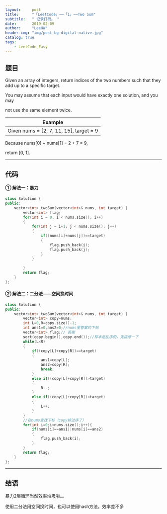 ```yaml
---
layout:     post
title:      "「LeetCode」——「1」——Two Sum"
subtitle:   " 记录打码。 "
date:       2019-02-09 
author:     "LeeHW"
header-img: "img/post-bg-digital-native.jpg"
catalog: true
tags:
    - LeetCode_Easy
---
```


## 题目



Given an array of integers, return indices of the two numbers such that they add up to a specific target.



You may assume that each input would have exactly one solution, and you may

not use the same element twice.



| Example                                 |
| --------------------------------------- |
| Given nums = [2, 7, 11, 15], target = 9 |



Because nums[0] + nums[1] = 2 + 7 = 9,

return [0, 1].

---

## 代码

#### ①	解法一：暴力

```c++
class Solution {
public:
    vector<int> twoSum(vector<int>& nums, int target) {
        vector<int> flag;
        for(int i = 0; i < nums.size(); i++)
        {
            for(int j = i+1; j < nums.size(); j++)
            {
                if((nums[i]+nums[j])==target)
                {
                    flag.push_back(i);
                    flag.push_back(j);
                }
            }
            
        }
        return flag;
    }
};
```

#### ②	解法二：二分法——空间换时间

```c++
class Solution {
public:
    vector<int> twoSum(vector<int>& nums, int target) {
        vector<int> copy=nums;
        int L=0,R=copy.size()-1; 
        int ans1=0,ans2=0;//nums里答案的下标
        vector<int> flag;// 答案
        sort(copy.begin(),copy.end());//样本是乱序的，先排序一下
        while(L<R)
        {
            if((copy[L]+copy[R])==target)
            {
                ans1=copy[L];
                ans2=copy[R];
                break;
            }
            else if((copy[L]+copy[R])>target)
            {
                R--;
            }
            else if((copy[L]+copy[R])<target)
            {
                L++;
            }
        }
        //在nums查找下标（copy排过序了）
        for(int i=0;i<nums.size();i++){
            if(nums[i]==ans1||nums[i]==ans2)
            {
                flag.push_back(i);
            }
        }
        return flag;
    }
};
```



---

## 结语

暴力2层循环当然效率垃圾啦。。

使用二分法用空间换时间，也可以使用hash方法。效率差不多




